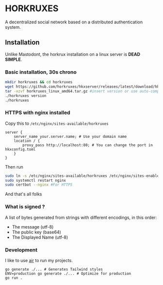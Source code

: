 # HORKRUXES

A decentralized social network based on a distributed authentication system.

## Installation

Unlike Mastodont, the horkrux installation on a linux server is **DEAD SIMPLE**.

### Basic installation, 30s chrono

```bash
mkdir horkruxes && cd horkruxes
wget https://github.com/horkruxes/hkxserver/releases/latest/download/hkxserver_linux_amd64.tar.gz
tar -xzvf horkruxes_linux_amd64.tar.gz #insert version or use auto-completion
./horkruxes version
./horkruxes
```

### HTTPS with nginx installed

Copy this to `/etc/nginx/sites-available/horkruxes`

```nginx
server {
    server_name your.server.name; # Use your domain name
    location / {
        proxy_pass http://localhost:80; # You can change the port in hkxconfig.toml
    }
}
```

Then run

```bash
sudo ln -s /etc/nginx/sites-available/horkruxes /etc/nginx/sites-enabled/horkruxes
sudo systemctl restart nginx
sudo certbot --nginx #For HTTPS
```

And that's all folks

### What is signed ?

A list of bytes generated from strings with different encodings, in this order:

- The message (utf-8)
- The public key (base64)
- The Displayed Name (utf-8)

### Development

I like to use [air](https://github.com/cosmtrek/air) to run my projects.

```
go generate ./... # Generates Tailwind styles
ENV=production go generate ./... # Optimize for production
go run .
```
